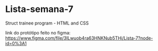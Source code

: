 # Lista-semana-7
Struct trainee program - HTML and CSS

link do protótipo feito no figma: https://www.figma.com/file/3ILwuob4ra63HNKNub5THi/Lista-7?node-id=0%3A1
